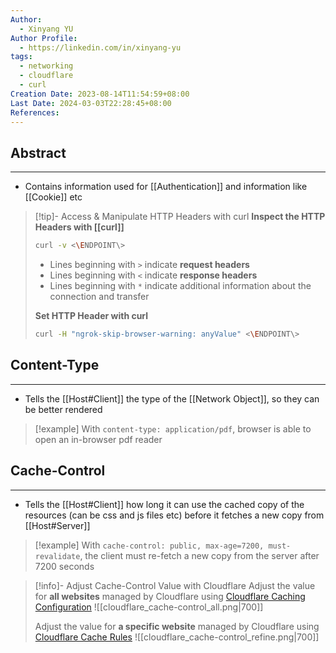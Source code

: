 ```yaml
---
Author:
  - Xinyang YU
Author Profile:
  - https://linkedin.com/in/xinyang-yu
tags:
  - networking
  - cloudflare
  - curl
Creation Date: 2023-08-14T11:54:59+08:00
Last Date: 2024-03-03T22:28:45+08:00
References: 
---
```

## Abstract
---
- Contains information used for [[Authentication]] and information like [[Cookie]] etc



>[!tip]- Access & Manipulate HTTP Headers with curl
> **Inspect the HTTP Headers with [[curl]]**
> ```bash
> curl -v <\ENDPOINT\>
> ```
> - Lines beginning with `>` indicate **request headers**
> - Lines beginning with `<` indicate **response headers**
> - Lines beginning with `*` indicate additional information about the connection and transfer
> 
> **Set HTTP Header with curl**
> ```bash
> curl -H "ngrok-skip-browser-warning: anyValue" <\ENDPOINT\>
> ```

## Content-Type
---
- Tells the [[Host#Client]] the type of the [[Network Object]], so they can be better rendered

>[!example]
> With `content-type: application/pdf`, browser is able to open an in-browser pdf reader


## Cache-Control
---
- Tells the [[Host#Client]] how long it can use the cached copy of the resources (can be css and js files etc) before it fetches a new copy from [[Host#Server]]

>[!example]
> With `cache-control: public, max-age=7200, must-revalidate`, the client must re-fetch a new copy from the server after 7200 seconds 

>[!info]- Adjust Cache-Control Value with Cloudflare
> Adjust the value for **all websites** managed by Cloudflare using [Cloudflare Caching Configuration](https://dash.cloudflare.com/?to=/:account/:zone/caching/configuration)
> ![[cloudflare_cache-control_all.png|700]]
> 
> Adjust the value for **a specific website** managed by Cloudflare using [Cloudflare Cache Rules](https://dash.cloudflare.com/?to=/:account/:zone/caching/cache-rules)
> ![[cloudflare_cache-control_refine.png|700]]




